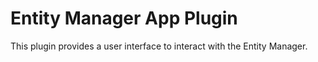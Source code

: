 # Entity Manager App Plugin

This plugin provides a user interface to interact with the Entity Manager.
